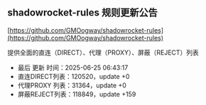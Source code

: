 ## shadowrocket-rules 规则更新公告

[https://github.com/GMOogway/shadowrocket-rules](https://github.com/GMOogway/shadowrocket-rules)

提供全面的直连（DIRECT）、代理（PROXY）、屏蔽（REJECT）列表
- 最后 更新 时间：2025-06-25 06:43:17
- 直连DIRECT列表：120520，update +0
- 代理PROXY 列表：31364，update +0
- 屏蔽REJECT列表：118849，update +159